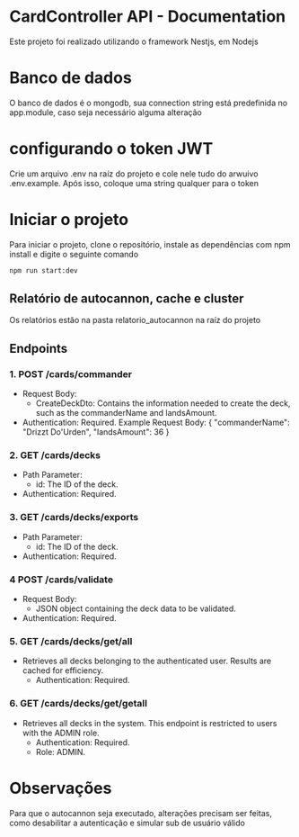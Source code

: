 # CardController API - Documentation

Este projeto foi realizado utilizando o framework Nestjs, em Nodejs

# Banco de dados
O banco de dados é o mongodb, sua connection string está predefinida no app.module, caso seja necessário alguma alteração

# configurando o token JWT
Crie um arquivo .env na raíz do projeto e cole nele tudo do arwuivo .env.example. Após isso, coloque uma string qualquer para o token

# Iniciar o projeto
Para iniciar o projeto, clone o repositório, instale as dependências com npm install e digite o seguinte comando

```bash
npm run start:dev
```

## Relatório de autocannon, cache e cluster

Os relatórios estão na pasta relatorio_autocannon na raíz do projeto

## Endpoints
### 1. POST /cards/commander
- Request Body:
  - CreateDeckDto: Contains the information needed to create the deck, such as the commanderName and landsAmount.
- Authentication: Required.
Example Request Body:
{
  "commanderName": "Drizzt Do'Urden",
  "landsAmount": 36
}

### 2. GET /cards/decks
- Path Parameter:
  - id: The ID of the deck.
- Authentication: Required.

  
### 3. GET /cards/decks/exports
- Path Parameter:
  - id: The ID of the deck.
- Authentication: Required.

### 4 POST /cards/validate
- Request Body:
  - JSON object containing the deck data to be validated.
- Authentication: Required.

### 5. GET /cards/decks/get/all
- Retrieves all decks belonging to the authenticated user. Results are cached for efficiency.
  - Authentication: Required.
 
### 6. GET /cards/decks/get/getall
- Retrieves all decks in the system. This endpoint is restricted to users with the ADMIN role.
  - Authentication: Required.
  - Role: ADMIN.


# Observações
Para que o autocannon seja executado, alterações precisam ser feitas, como desabilitar a autenticação e simular sub de usuário válido

